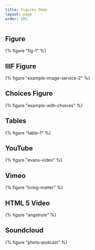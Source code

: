 ```yaml
---
title: Figures Demo
layout: page
order: 505
---
```


## Figure

{% figure "fig-1" %}

## IIIF Figure

{% figure "example-image-service-2" %}

## Choices Figure

{% figure "example-with-choices" %}

## Tables

{% figure "table-1" %}

## YouTube

{% figure "evans-video" %}

## Vimeo

{% figure "living-matter" %}

## HTML 5 Video

{% figure "angstrom" %}

## Soundcloud

{% figure "photo-podcast" %}
